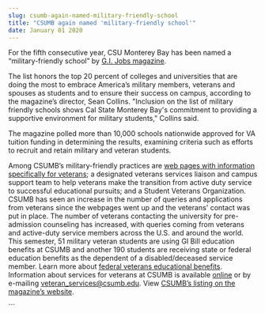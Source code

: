 ```yaml
---
slug: csumb-again-named-military-friendly-school
title: "CSUMB again named 'military-friendly school'"
date: January 01 2020
---
```


 
<p>
  For the fifth consecutive year, CSU Monterey Bay has been named a
  “military-friendly school” by
  <a href="https://www.militaryfriendlyschools.com">G.I. Jobs magazine</a>.
</p>
<p>
  The list honors the top 20 percent of colleges and universities that are doing
  the most to embrace America’s military members, veterans and spouses as
  students and to ensure their success on campus, according to the magazine’s
  director, Sean Collins. "Inclusion on the list of military friendly schools
  shows Cal State Monterey Bay's commitment to providing a supportive
  environment for military students," Collins said.
</p>
<p>
  The magazine polled more than 10,000 schools nationwide approved for VA
  tuition funding in determining the results, examining criteria such as efforts
  to recruit and retain military and veteran students.
</p>
<p>
  Among CSUMB’s military-friendly practices are
  <a
    href="https://catalog.csumb.edu/services-activities/campus-services/veterans-services"
    >web pages with information specifically for veterans</a
  >; a designated veterans services liaison and campus support team to help
  veterans make the transition from active duty service to successful
  educational pursuits; and a Student Veterans Organization. CSUMB has seen an
  increase in the number of queries and applications from veterans since the
  webpages went up and the veterans' contact was put in place. The number of
  veterans contacting the university for pre-admission counseling has increased,
  with queries coming from veterans and active-duty service members across the
  U.S. and around the world. This semester, 51 military veteran students are
  using GI Bill education benefits at CSUMB and another 190 students are
  receiving state or federal education benefits as the dependent of a
  disabled/deceased service member. Learn more about
  <a href="https://www.gibill.va.gov">federal veterans educational benefits</a>.
  Information about services for veterans at CSUMB is available
  <a href="https://csumb.edu/veterans">online</a> or by e-mailing
  <a
    href="&#x6d;&#97;&#x69;&#108;&#x74;&#111;&#x3a;&#x76;&#101;&#x74;&#101;&#x72;&#97;&#x6e;&#95;&#115;&#x65;&#114;&#x76;&#105;&#x63;&#101;&#115;&#x40;&#99;&#x73;&#117;&#x6d;&#98;&#46;&#x65;&#100;&#x75;"
    >veteran_services@csumb.edu</a
  >. View
  <a href="https://www.militaryfriendlyschools.com/search/profile.aspx?id=409698"
    >CSUMB’s listing on the magazine’s website</a
  >.
</p>
```
